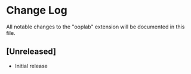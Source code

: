 # Change Log

All notable changes to the "ooplab" extension will be documented in this file.



## [Unreleased]

- Initial release